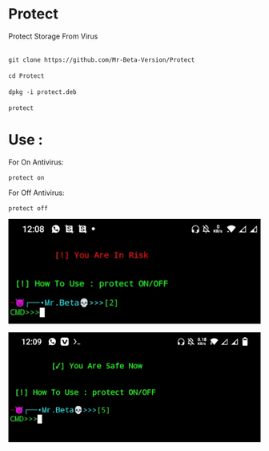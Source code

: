 # Protect
Protect Storage From Virus

```

git clone https://github.com/Mr-Beta-Version/Protect

cd Protect

dpkg -i protect.deb

protect

```

# Use :

For On Antivirus:
```
protect on
```
For Off Antivirus:
```
protect off
```
![OFF](https://github.com/Mr-Beta-Version/ScreenShots/blob/main/IMG_20220707_000943.jpg)

![ON](https://github.com/Mr-Beta-Version/ScreenShots/blob/main/IMG_20220707_000928.jpg)

